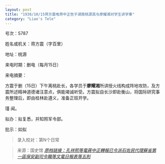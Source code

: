 ```yaml
---
layout: post
title: "1938/10/15蒋方震电蒋中正告于湖南桃源其与廖耀湘对学生讲学事"
category: "Liao's Tele"
---
```


号次：5787

姓名或机关：蒋方震（字百里）

地址：桃源

来电时期：删电（每月15日） 

来电摘要：

方震于删（15日）下午离桃赴长，各学员于**廖耀湘**所讲授火线构成阵地攻防，及方震所述精神道德诸注意点，俱能竭诚听受。方震拟自长沙即赴衡山，将国际研究事务整理后，即由桂林赴遵义，准备正班开学。

瑾 闻。

拟办：拟复悉，并知照军令部。

批示：如拟

> 录入校对：第N个日常

> 来源：国史馆 [*原档链接：孔祥熙等電蔣中正轉報已令派石佐民代理蘇省第一區保安副司令職等文電日報表等五則*](https://ahonline.drnh.gov.tw/index.php?act=Display/image/5894490I4fgfs2#ceu)